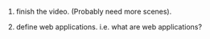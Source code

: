 1. finish the video. (Probably need more scenes).

2. define web applications. i.e. what are web applications?